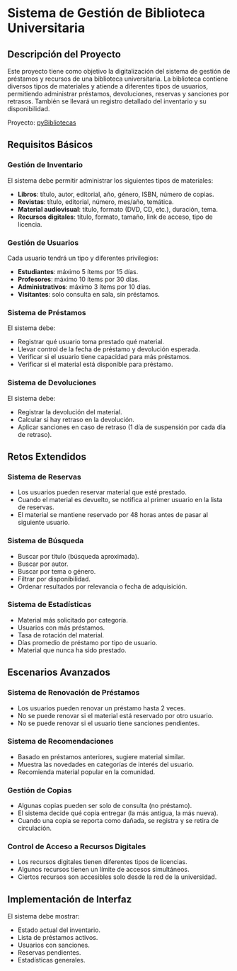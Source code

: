 # Sistema de Gestión de Biblioteca Universitaria

## Descripción del Proyecto

Este proyecto tiene como objetivo la digitalización del sistema de gestión de préstamos y recursos de una biblioteca universitaria. La biblioteca contiene diversos tipos de materiales y atiende a diferentes tipos de usuarios, permitiendo administrar préstamos, devoluciones, reservas y sanciones por retrasos. También se llevará un registro detallado del inventario y su disponibilidad.

Proyecto: [pyBibliotecas](https://github.com/puntoReflex/pyBiblioteca/blob/main/enunciado.md)

## Requisitos Básicos

### Gestión de Inventario
El sistema debe permitir administrar los siguientes tipos de materiales:
- **Libros**: título, autor, editorial, año, género, ISBN, número de copias.
- **Revistas**: título, editorial, número, mes/año, temática.
- **Material audiovisual**: título, formato (DVD, CD, etc.), duración, tema.
- **Recursos digitales**: título, formato, tamaño, link de acceso, tipo de licencia.

### Gestión de Usuarios
Cada usuario tendrá un tipo y diferentes privilegios:
- **Estudiantes**: máximo 5 ítems por 15 días.
- **Profesores**: máximo 10 ítems por 30 días.
- **Administrativos**: máximo 3 ítems por 10 días.
- **Visitantes**: solo consulta en sala, sin préstamos.

### Sistema de Préstamos
El sistema debe:
- Registrar qué usuario toma prestado qué material.
- Llevar control de la fecha de préstamo y devolución esperada.
- Verificar si el usuario tiene capacidad para más préstamos.
- Verificar si el material está disponible para préstamo.

### Sistema de Devoluciones
El sistema debe:
- Registrar la devolución del material.
- Calcular si hay retraso en la devolución.
- Aplicar sanciones en caso de retraso (1 día de suspensión por cada día de retraso).

## Retos Extendidos

### Sistema de Reservas
- Los usuarios pueden reservar material que esté prestado.
- Cuando el material es devuelto, se notifica al primer usuario en la lista de reservas.
- El material se mantiene reservado por 48 horas antes de pasar al siguiente usuario.

### Sistema de Búsqueda
- Buscar por título (búsqueda aproximada).
- Buscar por autor.
- Buscar por tema o género.
- Filtrar por disponibilidad.
- Ordenar resultados por relevancia o fecha de adquisición.

### Sistema de Estadísticas
- Material más solicitado por categoría.
- Usuarios con más préstamos.
- Tasa de rotación del material.
- Días promedio de préstamo por tipo de usuario.
- Material que nunca ha sido prestado.

## Escenarios Avanzados

### Sistema de Renovación de Préstamos
- Los usuarios pueden renovar un préstamo hasta 2 veces.
- No se puede renovar si el material está reservado por otro usuario.
- No se puede renovar si el usuario tiene sanciones pendientes.

### Sistema de Recomendaciones
- Basado en préstamos anteriores, sugiere material similar.
- Muestra las novedades en categorías de interés del usuario.
- Recomienda material popular en la comunidad.

### Gestión de Copias
- Algunas copias pueden ser solo de consulta (no préstamo).
- El sistema decide qué copia entregar (la más antigua, la más nueva).
- Cuando una copia se reporta como dañada, se registra y se retira de circulación.

### Control de Acceso a Recursos Digitales
- Los recursos digitales tienen diferentes tipos de licencias.
- Algunos recursos tienen un límite de accesos simultáneos.
- Ciertos recursos son accesibles solo desde la red de la universidad.

## Implementación de Interfaz
El sistema debe mostrar:
- Estado actual del inventario.
- Lista de préstamos activos.
- Usuarios con sanciones.
- Reservas pendientes.
- Estadísticas generales.

